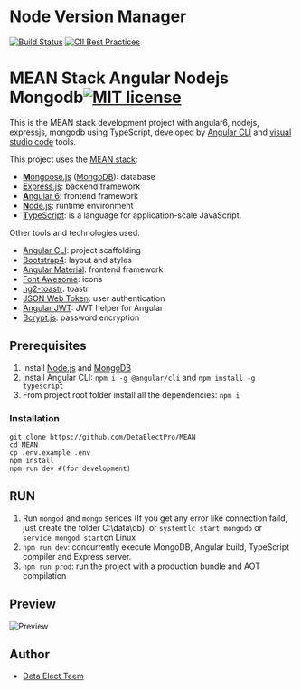 # Node Version Manager 
<!--[![Build Status](https://travis-ci.org/creationix/nvm.svg?branch=master)][3]
 [![nvm version](https://img.shields.io/badge/version-v0.34.0-yellow.svg)]
 [4] [![CII Best Practices](https://bestpractices.coreinfrastructure.org/projects/684/badge)](https://bestpractices.coreinfrastructure.org/projects/684)
-->
[![Build Status](https://travis-ci.org/DetaElectPro/MEAN.svg?branch=master)](https://travis-ci.org/DetaElectPro/MEAN) 
[![CII Best Practices](https://bestpractices.coreinfrastructure.org/projects/2545/badge)](https://bestpractices.coreinfrastructure.org/projects/2545)
# MEAN Stack Angular Nodejs Mongodb[![MIT license](http://img.shields.io/badge/license-MIT-lightgrey.svg)](http://opensource.org/licenses/MIT)

This is the MEAN stack development project with angular6, nodejs, expressjs, mongodb using TypeScript,  developed by [Angular CLI](https://github.com/angular/angular-cli) and [visual studio code](https://code.visualstudio.com/) tools.

This project uses the [MEAN stack](https://en.wikipedia.org/wiki/MEAN_(software_bundle)):
* [**M**ongoose.js](http://www.mongoosejs.com) ([MongoDB](https://www.mongodb.com)): database
* [**E**xpress.js](http://expressjs.com): backend framework
* [**A**ngular 6](https://angular.io): frontend framework
* [**N**ode.js](https://nodejs.org): runtime environment
* [**T**ypeScript](https://www.typescriptlang.org): is a language for application-scale JavaScript.



Other tools and technologies used:
* [Angular CLI](https://cli.angular.io): project scaffolding
* [Bootstrap4](https://getbootstrap.com/docs/4.0/getting-started/introduction/): layout and styles
* [Angular Material](https://material.angular.io): frontend framework
* [Font Awesome](http://fontawesome.io): icons
* [ng2-toastr](https://github.com/PointInside/ng2-toastr): toastr
* [JSON Web Token](https://jwt.io): user authentication
* [Angular JWT](https://github.com/auth0/angular2-jwt/tree/v1.0): JWT helper for Angular
* [Bcrypt.js](https://github.com/dcodeIO/bcrypt.js): password encryption

## Prerequisites
1. Install [Node.js](https://nodejs.org) and [MongoDB](https://www.mongodb.com)
2. Install Angular CLI: `npm i -g @angular/cli`
and `npm install -g typescript`
3. From project root folder install all the dependencies: `npm i`

### Installation 
``` 
git clone https://github.com/DetaElectPro/MEAN
cd MEAN
cp .env.example .env
npm install
npm run dev #(for development)
```

## RUN
1. Run `mongod` and `mongo` serices (If you get any error like connection faild, just create the folder C:\data\db).
   or `systemtlc start mongodb` or ` service mongod start`on Linux 
2. `npm run dev`: concurrently execute MongoDB, Angular build, TypeScript compiler and Express server.
3. `npm run prod`: run the project with a production bundle and AOT compilation

## Preview
![Preview](https://i.ibb.co/BytDHNQ/Screenshot-from-2019-02-15-17-35-01.png"Preview")

## Author
* [Deta Elect Teem](https://github.com/DetaElectPro)
